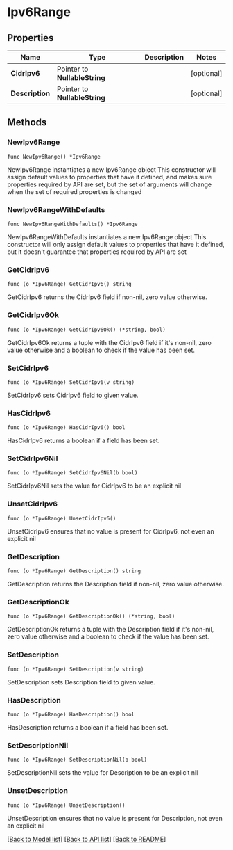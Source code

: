 # Ipv6Range

## Properties

Name | Type | Description | Notes
------------ | ------------- | ------------- | -------------
**CidrIpv6** | Pointer to **NullableString** |  | [optional] 
**Description** | Pointer to **NullableString** |  | [optional] 

## Methods

### NewIpv6Range

`func NewIpv6Range() *Ipv6Range`

NewIpv6Range instantiates a new Ipv6Range object
This constructor will assign default values to properties that have it defined,
and makes sure properties required by API are set, but the set of arguments
will change when the set of required properties is changed

### NewIpv6RangeWithDefaults

`func NewIpv6RangeWithDefaults() *Ipv6Range`

NewIpv6RangeWithDefaults instantiates a new Ipv6Range object
This constructor will only assign default values to properties that have it defined,
but it doesn't guarantee that properties required by API are set

### GetCidrIpv6

`func (o *Ipv6Range) GetCidrIpv6() string`

GetCidrIpv6 returns the CidrIpv6 field if non-nil, zero value otherwise.

### GetCidrIpv6Ok

`func (o *Ipv6Range) GetCidrIpv6Ok() (*string, bool)`

GetCidrIpv6Ok returns a tuple with the CidrIpv6 field if it's non-nil, zero value otherwise
and a boolean to check if the value has been set.

### SetCidrIpv6

`func (o *Ipv6Range) SetCidrIpv6(v string)`

SetCidrIpv6 sets CidrIpv6 field to given value.

### HasCidrIpv6

`func (o *Ipv6Range) HasCidrIpv6() bool`

HasCidrIpv6 returns a boolean if a field has been set.

### SetCidrIpv6Nil

`func (o *Ipv6Range) SetCidrIpv6Nil(b bool)`

 SetCidrIpv6Nil sets the value for CidrIpv6 to be an explicit nil

### UnsetCidrIpv6
`func (o *Ipv6Range) UnsetCidrIpv6()`

UnsetCidrIpv6 ensures that no value is present for CidrIpv6, not even an explicit nil
### GetDescription

`func (o *Ipv6Range) GetDescription() string`

GetDescription returns the Description field if non-nil, zero value otherwise.

### GetDescriptionOk

`func (o *Ipv6Range) GetDescriptionOk() (*string, bool)`

GetDescriptionOk returns a tuple with the Description field if it's non-nil, zero value otherwise
and a boolean to check if the value has been set.

### SetDescription

`func (o *Ipv6Range) SetDescription(v string)`

SetDescription sets Description field to given value.

### HasDescription

`func (o *Ipv6Range) HasDescription() bool`

HasDescription returns a boolean if a field has been set.

### SetDescriptionNil

`func (o *Ipv6Range) SetDescriptionNil(b bool)`

 SetDescriptionNil sets the value for Description to be an explicit nil

### UnsetDescription
`func (o *Ipv6Range) UnsetDescription()`

UnsetDescription ensures that no value is present for Description, not even an explicit nil

[[Back to Model list]](../README.md#documentation-for-models) [[Back to API list]](../README.md#documentation-for-api-endpoints) [[Back to README]](../README.md)


